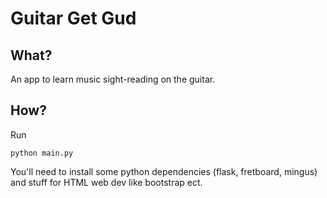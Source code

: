 # Guitar Get Gud
## What?
An app to learn music sight-reading on the guitar.
## How?
Run
```
python main.py
```
You'll need to install some python dependencies (flask, fretboard,
mingus) and stuff for HTML web dev like bootstrap ect.
